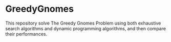 # GreedyGnomes
This repository solve The Greedy Gnomes Problem using both exhaustive search algorithms and dynamic programming algorithms, and then compare their performances. 
